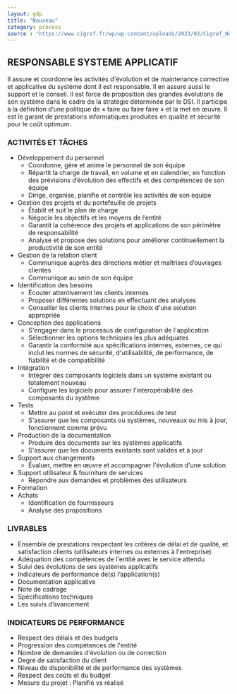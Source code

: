 ```yaml
---
layout: gdp
title: "Nouveau"
category: process
source : "https://www.cigref.fr/wp/wp-content/uploads/2023/03/Cigref_Nomenclature_des_profils_metiers_SI_complete_FR_2022v4.1.pdf"
---
```


## RESPONSABLE SYSTEME APPLICATIF

Il assure et coordonne les activités d'évolution et de maintenance corrective et applicative du système dont il est responsable.
Il en assure aussi le support et le conseil.
Il est force de proposition des grandes évolutions de son système dans le cadre de la stratégie déterminée par le DSI.
Il participe à la définition d’une politique de « faire ou faire faire » et la met en œuvre.
Il est le garant de prestations informatiques produites en qualité et sécurité pour le coût optimum.

### ACTIVITÉS ET TÂCHES

- Développement du personnel
  - Coordonne, gère et anime le personnel de son équipe
  - Répartit la charge de travail, en volume et en calendrier, en fonction des prévisions d’évolution des effectifs et des compétences de son équipe
  - Dirige, organise, planifie et contrôle les activités de son équipe
- Gestion des projets et du portefeuille de projets
  - Établit et suit le plan de charge
  - Négocie les objectifs et les moyens de l’entité
  - Garantit la cohérence des projets et applications de son périmètre de responsabilité
  - Analyse et propose des solutions pour améliorer continuellement la productivité de son entité
- Gestion de la relation client
  - Communique auprès des directions métier et maîtrises d’ouvrages clientes
  - Communique au sein de son équipe
- Identification des besoins
  - Écouter attentivement les clients internes
  - Proposer différentes solutions en effectuant des analyses
  - Conseiller les clients internes pour le choix d'une solution appropriée
- Conception des applications
  - S'engager dans le processus de configuration de l'application
  - Sélectionner les options techniques les plus adéquates
  - Garantir la conformité aux spécifications internes, externes, ce qui inclut les normes de sécurité, d'utilisabilité, de performance, de fiabilité et de compatibilité
- Intégration
  - Intègrer des composants logiciels dans un système existant ou totalement nouveau
  - Configure les logiciels pour assurer l'interopérabilité des composants du système
- Tests
  - Mettre au point et exécuter des procédures de test
  - S'assurer que les composants ou systèmes, nouveaux ou mis à jour, fonctionnent comme prévu
- Production de la documentation
  - Produire des documents sur les systèmes applicatifs
  - S'assurer que les documents existants sont valides et à jour
- Support aux changements
  - Évaluer, mettre en œuvre et accompagner l'évolution d'une solution
- Support utilisateur & fourniture de services
  - Répondre aux demandes et problèmes des utilisateurs
- Formation
- Achats
  - Identification de fournisseurs
  - Analyse des propositions

### LIVRABLES

- Ensemble de prestations respectant les critères de délai et de qualité, et satisfaction clients (utilisateurs internes ou externes à l'entreprise)
- Adéquation des compétences de l'entité avec le service attendu
- Suivi des évolutions de ses systèmes applicatifs
- Indicateurs de performance de(s) l’application(s)
- Documentation applicative
- Note de cadrage
- Spécifications techniques
- Les suivis d’avancement

### INDICATEURS DE PERFORMANCE

- Respect des délais et des budgets
- Progression des compétences de l'entité
- Nombre de demandes d'évolution ou de correction
- Degré de satisfaction du client
- Niveau de disponibilité et de performance des systèmes
- Respect des coûts et du budget
- Mesure du projet : Planifié vs réalisé



